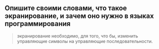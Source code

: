## Опишите своими словами, что такое экранирование, и зачем оно нужно в языках программирования
> экранирование необходимо, для того, что бы, изменить управляющие символы на  управляющие последовательности.